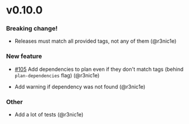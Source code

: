 # v0.10.0

### **Breaking change!**

* Releases must match all provided tags, not any of them (@r3nic1e)

### New feature

* [#105](https://github.com/helmwave/helmwave/issues/105) Add dependencies to plan even if they don't match tags (behind `plan-dependencies` flag) (@r3nic1e)

* Add warning if dependency was not found (@r3nic1e)

### Other

* Add a lot of tests (@r3nic1e)

